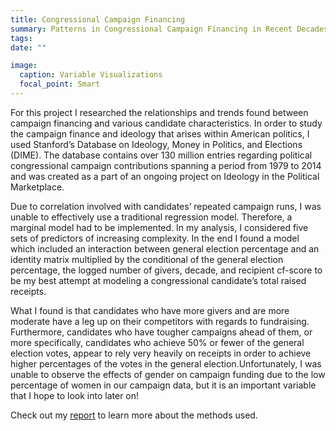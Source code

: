 ```yaml
---
title: Congressional Campaign Financing
summary: Patterns in Congressional Campaign Financing in Recent Decades
tags:
date: ""

image:
  caption: Variable Visualizations
  focal_point: Smart
---
```



For this project I researched the relationships and trends found between campaign financing and various candidate characteristics. In order to study the campaign finance and ideology that arises within American politics, I used Stanford’s Database on Ideology, Money in Politics, and Elections (DIME). The database contains over 130 million entries regarding political congressional campaign contributions spanning a period from 1979 to 2014 and was created as a part of an ongoing project on Ideology in the Political Marketplace. 

Due to correlation involved with candidates’ repeated campaign runs, I was unable to effectively use a  traditional regression model. Therefore, a marginal model had to be implemented. In my analysis, I considered five sets of predictors of increasing complexity. In the end I found a model which included an interaction between general election percentage and an identity matrix multiplied by the conditional of the general election percentage, the logged number of givers, decade, and recipient cf-score to be my best attempt at modeling a congressional candidate’s total raised receipts. 

What I found is that candidates who have more givers and are more moderate have a leg up on their competitors with regards to fundraising. Furthermore, candidates who have tougher campaigns ahead of them, or more specifically, candidates who achieve 50% or fewer of the general election votes, appear to rely very heavily on receipts in order to achieve higher percentages of the votes in the general election.Unfortunately, I was unable to observe the effects of gender on campaign funding due to the low percentage of women in our campaign data, but it is an important variable that I hope to look into later on!

Check out my [report](LongitudinalReport.pdf) to learn more about the methods used. 
